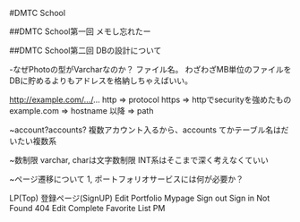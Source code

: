#DMTC School

##DMTC School第一回
メモし忘れたー

##DMTC School第二回
DBの設計について

-なぜPhotoの型がVarcharなのか？
ファイル名。
わざわざMB単位のファイルをDBに貯めるよりもアドレスを格納しちゃえばいい。

http://example.com/.../...
http => protocol
https => httpでsecurityを強めたもの
example.com => hostname
以降 => path

~account?accounts?
複数アカウント入るから、accounts
てかテーブル名はだいたい複数系

~数制限
varchar, charは文字数制限
INT系はそこまで深く考えなくていい

~ページ遷移について
1, ポートフォリオサービスには何が必要か？

LP(Top)
登録ページ(SignUP)
Edit
Portfolio
Mypage
Sign out
Sign in
Not Found 404
Edit Complete
Favorite List
PM




